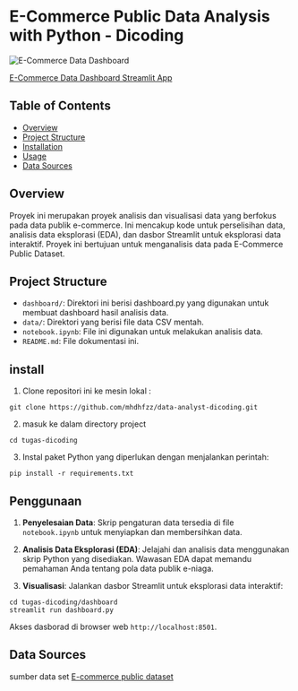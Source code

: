 # E-Commerce Public Data Analysis with Python - Dicoding
![E-Commerce Data Dashboard](dashboard.gif)

[E-Commerce Data Dashboard Streamlit App](https://e-commerce-data-analyst.streamlit.app/)

## Table of Contents
- [Overview](#overview)
- [Project Structure](#project-structure)
- [Installation](#installation)
- [Usage](#usage)
- [Data Sources](#data-sources)

## Overview
Proyek ini merupakan proyek analisis dan visualisasi data yang berfokus pada data publik e-commerce. Ini mencakup kode untuk perselisihan data, analisis data eksplorasi (EDA), dan dasbor Streamlit untuk eksplorasi data interaktif. Proyek ini bertujuan untuk menganalisis data pada E-Commerce Public Dataset.

## Project Structure
- `dashboard/`: Direktori ini berisi dashboard.py yang digunakan untuk membuat dashboard hasil analisis data.
- `data/`: Direktori yang berisi file data CSV mentah.
- `notebook.ipynb`: File ini digunakan untuk melakukan analisis data.
- `README.md`: File dokumentasi ini.

## install
1. Clone repositori ini ke mesin lokal :
```
git clone https://github.com/mhdhfzz/data-analyst-dicoding.git
```
2. masuk ke dalam directory  project
```
cd tugas-dicoding
```
3. Instal paket Python yang diperlukan dengan menjalankan perintah:
```
pip install -r requirements.txt
```


## Penggunaan
1. **Penyelesaian Data**: Skrip pengaturan data tersedia di file `notebook.ipynb` untuk menyiapkan dan membersihkan data.

2. **Analisis Data Eksplorasi (EDA)**: Jelajahi dan analisis data menggunakan skrip Python yang disediakan. Wawasan EDA dapat memandu pemahaman Anda tentang pola data publik e-niaga.

3. **Visualisasi**: Jalankan dasbor Streamlit untuk eksplorasi data interaktif:

```
cd tugas-dicoding/dashboard
streamlit run dashboard.py
```
Akses dasborad di browser web `http://localhost:8501`.

## Data Sources
sumber data set [E-commerce public dataset](https://drive.google.com/file/d/1MsAjPM7oKtVfJL_wRp1qmCajtSG1mdcK/viewusp=sharinghttps://drive.google.com/file/d/1MsAjPM7oKtVfJL_wRp1qmCajtSG1mdcK/view?usp=sharing)
